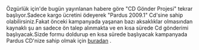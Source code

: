 <html><body><p>Özgürlük için'de bugün yayınlanan habere göre "CD Gönder Projesi" tekrar başlıyor.Sadece kargo ücretini ödeyerek "Pardus 2009.1" Cd'sine sahip olabilirsiniz.Fakat önceki kampanyada yaşanan bazı aksaklıklar olmasından kaynaklı şu an sadece ön talep alınmakta ve en kısa sürede Cd gönderimi başlıyacak.Sizde formu doldurup en kısa sürede başlıyacak kampanyada Pardus CD'nize sahip olmak için <a href="http://www.ozgurlukicin.com/cdgonder/">buradan</a> .</p>
</body></html>